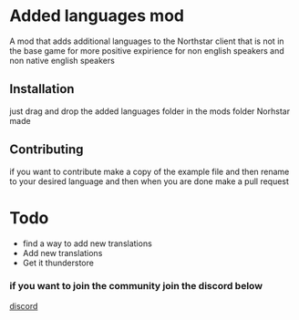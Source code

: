 # Added languages mod
A mod that adds additional languages to the Northstar client that is not in the base game for more positive expirience for non english speakers and non native english speakers

## Installation
just drag and drop the added languages folder in the mods folder Norhstar made

## Contributing 
if you want to contribute make a copy of the example file and then rename to your desired language and then when you are done make a pull request

# Todo
 - find a way to add new translations
 - Add new translations
 - Get it thunderstore

### if you want to join the community join the discord below
[discord](discord.com)